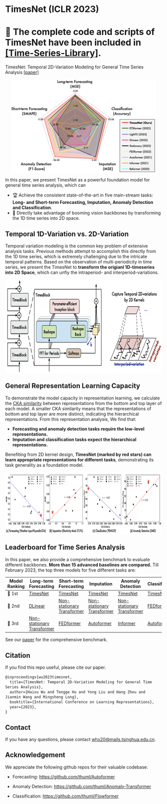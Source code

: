 # TimesNet (ICLR 2023)
# **:triangular_flag_on_post: The complete code and scripts of TimesNet have been included in [[Time-Series-Library]](https://github.com/thuml/Time-Series-Library).**

TimesNet: Temporal 2D-Variation Modeling for General Time Series Analysis [[paper]](https://openreview.net/pdf?id=ju_Uqw384Oq)

<p align="center">
<img src=".\pic\overall.png" height = "300" alt="" align=center />
</p>

In this paper, we present TimesNet as a powerful foundation model for general time series analysis, which can

- 🏆 Achieve the consistent state-of-the-art in five main-stream tasks: **Long- and Short-term Forecasting, Imputation, Anomaly Detection and Classification**.
- 🌟 Directly take advantage of booming vision backbones by transforming the 1D time series into 2D space.

## Temporal 1D-Variation vs. 2D-Variation

Temporal variation modeling is the common key problem of extensive analysis tasks. Previous methods attempt to accomplish this directly from the 1D time series, which is extremely challenging due to the intricate temporal patterns. Based on the observation of multi-periodicity in time series, we present the TimesNet to **transform the origianl 1D-timeseries into 2D Space**, which can unfiy the intraperiod- and interperiod-variations.

<p align="center">
<img src=".\pic\timesnet.png" height = "300" alt="" align=center />
</p>

## General Representation Learning Capacity

To demonstrate the model capacity in representation learning, we calculate the [CKA similarity](https://github.com/jayroxis/CKA-similarity) between representations from the bottom and top layer of each model. A smaller CKA similarity means that the representations of bottom and top layer are more distinct, indicating the hierarchical representations. From this representation analysis, We find that:

- **Forecasting and anomaly detection tasks require the low-level representations.**
- **Imputation and classification tasks expect the hierarchical representations.**

Benefiting from 2D kernel design, **TimesNet (marked by red stars) can learn appropriate representations for different tasks**, demonstrating its task generality as a foundation model.

<p align="center">
<img src=".\pic\representation.png" height = "200" alt="" align=center />
</p>

## Leaderboard for Time Series Analysis

In this paper, we also provide a comprehensive benchmark to evaluate different backbones. **More than 15 advanced baselines are compared.** Till February 2023, the top three models for five different tasks are:

| Model<br>Ranking | Long-term<br>Forecasting                                     | Short-term<br>Forecasting                                    | Imputation                                                   | Anomaly<br>Detection                                         | Classification                                     |
| ---------------- | ------------------------------------------------------------ | ------------------------------------------------------------ | ------------------------------------------------------------ | ------------------------------------------------------------ | -------------------------------------------------- |
| 🥇 1st            | [TimesNet](https://arxiv.org/abs/2210.02186)                 | [TimesNet](https://arxiv.org/abs/2210.02186)                 | [TimesNet](https://arxiv.org/abs/2210.02186)                 | [TimesNet](https://arxiv.org/abs/2210.02186)                 | [TimesNet](https://arxiv.org/abs/2210.02186)       |
| 🥈 2nd            | [DLinear](https://github.com/cure-lab/LTSF-Linear)           | [Non-stationary<br/>Transformer](https://github.com/thuml/Nonstationary_Transformers) | [Non-stationary<br/>Transformer](https://github.com/thuml/Nonstationary_Transformers) | [Non-stationary<br/>Transformer](https://github.com/thuml/Nonstationary_Transformers) | [FEDformer](https://github.com/MAZiqing/FEDformer) |
| 🥉 3rd            | [Non-stationary<br>Transformer](https://github.com/thuml/Nonstationary_Transformers) | [FEDformer](https://github.com/MAZiqing/FEDformer)           | [Autoformer](https://github.com/thuml/Autoformer)            | [Informer](https://github.com/zhouhaoyi/Informer2020)        | [Autoformer](https://github.com/thuml/Autoformer)  |

See our [paper](https://openreview.net/pdf?id=ju_Uqw384Oq) for the comprehensive benchmark.

## Citation

If you find this repo useful, please cite our paper.

```
@inproceedings{wu2023timesnet,
  title={TimesNet: Temporal 2D-Variation Modeling for General Time Series Analysis},
  author={Haixu Wu and Tengge Hu and Yong Liu and Hang Zhou and Jianmin Wang and Mingsheng Long},
  booktitle={International Conference on Learning Representations},
  year={2023},
}
```

## Contact
If you have any questions, please contact whx20@mails.tsinghua.edu.cn.

## Acknowledgement

We appreciate the following github repos for their valuable codebase:

- Forecasting: https://github.com/thuml/Autoformer

- Anomaly Detection: https://github.com/thuml/Anomaly-Transformer

- Classification: https://github.com/thuml/Flowformer
